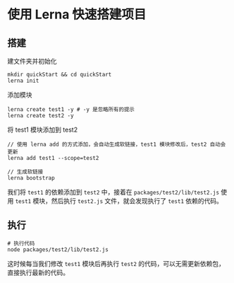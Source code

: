 # 使用 Lerna 快速搭建项目

## 搭建

建文件夹并初始化

```shell
mkdir quickStart && cd quickStart
lerna init
```

添加模块

```shell
lerna create test1 -y # -y 是忽略所有的提示
lerna create test2 -y
```

将 test1 模块添加到 test2

```shell
// 使用 lerna add 的方式添加，会自动生成软链接，test1 模块修改后，test2 自动会更新
lerna add test1 --scope=test2

// 生成软链接
lerna bootstrap
```

我们将 `test1` 的依赖添加到 `test2` 中，接着在 `packages/test2/lib/test2.js`  使用 `test1` 模块，然后执行 `test2.js` 文件，就会发现执行了 `test1` 依赖的代码。

## 执行

```shell
# 执行代码
node packages/test2/lib/test2.js
```

这时候每当我们修改 `test1` 模块后再执行 `test2` 的代码，可以无需更新依赖包，直接执行最新的代码。


